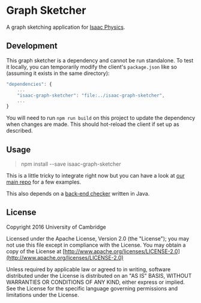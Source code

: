 # Graph Sketcher

A graph sketching application for [Isaac Physics](https://isaacphysics.org).

## Development
This graph sketcher is a dependency and cannot be run standalone. To test it locally, you can temporarily modify the 
client's `package.json` like so (assuming it exists in the same directory):
```javascript
"dependencies": {
    ...
    "isaac-graph-sketcher": "file:../isaac-graph-sketcher",
    ...
}
```
You will need to run `npm run build` on this project to update the dependency when changes are made. This should hot-reload
the client if set up as described.

## Usage

> npm install --save isaac-graph-sketcher

This is a little tricky to integrate right now but you can have a look at [our main repo](https://github.com/isaacphysics/isaac-react-app) for a few examples.

This also depends on a [back-end checker](https://github.com/isaacphysics/isaac-graph-checker) written in Java.

## License

Copyright 2016 University of Cambridge

Licensed under the Apache License, Version 2.0 (the "License"); you may not use this file except in compliance with the License. You may obtain a copy of the License at [http://www.apache.org/licenses/LICENSE-2.0](http://www.apache.org/licenses/LICENSE-2.0)

Unless required by applicable law or agreed to in writing, software distributed under the License is distributed on an "AS IS" BASIS, WITHOUT WARRANTIES OR CONDITIONS OF ANY KIND, either express or implied. See the License for the specific language governing permissions and limitations under the License.
